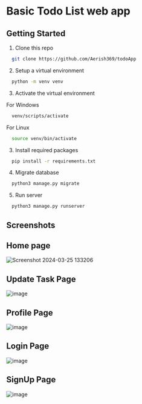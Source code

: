 # Basic Todo List web app

## Getting Started

1. Clone this repo

```bash
  git clone https://github.com/Aerish369/todoApp
```

2. Setup a virtual environment

```bash
  python -m venv venv
```

3. Activate the virtual environment

 For Windows

```bash
  venv/scripts/activate
```

  For Linux

```bash
  source venv/bin/activate
```

3. Install required packages

```bash
  pip install -r requirements.txt
```

4. Migrate database

```bash
  python3 manage.py migrate
```

5. Run server

```bash
  python3 manage.py runserver
```

## Screenshots

## Home page

![Screenshot 2024-03-25 133206](https://github.com/Aerish369/todoApp/assets/107682299/2c9aded7-6cca-4bf1-b6de-4a4772030c8d)

## Update Task Page

![image](https://github.com/Aerish369/todoApp/assets/107682299/187bf189-3dc3-4e88-86bc-00ce86f45107)

## Profile Page

![image](https://github.com/Aerish369/todoApp/assets/107682299/e1c0ab7f-5c22-4e85-8899-1c7fb6c41023)

## Login Page

![image](https://github.com/Aerish369/todoApp/assets/107682299/8897abe5-c26f-43e6-9eeb-9faca7333a91)

## SignUp Page

![image](https://github.com/Aerish369/todoApp/assets/107682299/1b2310ba-eabc-4b45-8a5a-22b3436a269a)
